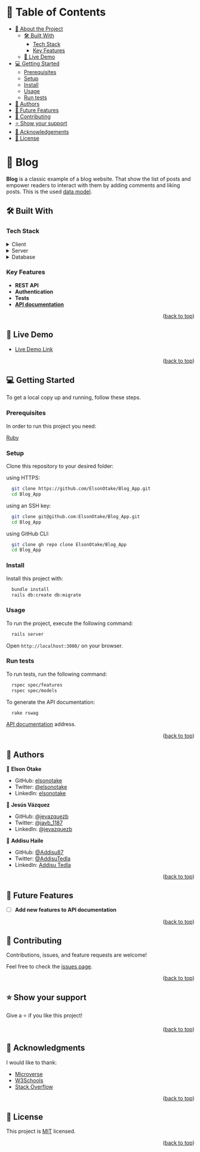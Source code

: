 <a name="readme-top"></a>

<!-- TABLE OF CONTENTS -->

# 📗 Table of Contents

- [📖 About the Project](#about-project)
  - [🛠 Built With](#built-with)
    - [Tech Stack](#tech-stack)
    - [Key Features](#key-features)
  - [🚀 Live Demo](#live-demo)
- [💻 Getting Started](#getting-started)
  - [Prerequisites](#prerequisites)
  - [Setup](#setup)
  - [Install](#install)
  - [Usage](#usage)
  - [Run tests](#run-tests)
- [👥 Authors](#authors)
- [🔭 Future Features](#future-features)
- [🤝 Contributing](#contributing)
- [⭐️ Show your support](#support)
- [🙏 Acknowledgements](#acknowledgements)
- [📝 License](#license)

<!-- PROJECT DESCRIPTION -->

# 📖 Blog <a name="about-project"></a>

**Blog** is a classic example of a blog website. That show the list of posts and empower readers to interact with them by adding comments and liking posts. This is the used [data model](./lib/assets/blog_app_erd.png).


## 🛠 Built With <a name="built-with"></a>

### Tech Stack <a name="tech-stack"></a>

<details>
  <summary>Client</summary>
  <ul>
    <li><a href="https://rubyonrails.org/">Ruby on Rails</a></li>
  </ul>
</details>

<details>
  <summary>Server</summary>
  <ul>
    <li><a href="https://github.com/igorkasyanchuk/active_storage_validations">Active Storage Validation</a></li>
    <li><a href="https://github.com/flyerhzm/bullet">Bullet</a></li>
    <li><a href="https://bulma.io/">Bulma</a></li>
    <li><a href="https://github.com/CanCanCommunity/cancancan">Cancancan</a></li>
    <li><a href="https://github.com/teamcapybara/capybara">Capybara</a></li>
    <li><a href="https://rubygems.org/gems/devise/">Devise</a></li>
    <li><a href="https://github.com/thoughtbot/factory_bot">Factory Bot</a></li>
    <li><a href="https://github.com/faker-ruby/faker">Faker</a></li>
    <li><a href="https://github.com/norman/friendly_id">FriendlyId</a></li>
    <li><a href="https://jwt.io/">JWT</a></li>
    <li><a href="https://github.com/ddnexus/pagy">Pagy</a></li>
    <li><a href="https://github.com/rspec/rspec-rails">RSpec Rails</a></li>
    <li><a href="https://github.com/rubocop/rubocop">Rubocop</a></li>
    <li><a href="https://stimulus.hotwired.dev/">Stimulus</a></li>
    <li><a href="https://github.com/hotwired/turbo-rails">Turbo Rails</a></li>
  </ul>
</details>

<details>
<summary>Database</summary>
  <ul>
    <li><a href="https://www.postgresql.org/">PostgreSQL</a></li>
    <li><a href="https://www.elephantsql.com/">ElephantSQL</a></li>
  </ul>
</details>

<!-- Features -->

### Key Features <a name="key-features"></a>

- **REST API**
- **Authentication**
- **Tests**
- **[API documentation](https://swagger.io/solutions/api-documentation/)**

<p align="right">(<a href="#readme-top">back to top</a>)</p>

<!-- LIVE DEMO -->

## 🚀 Live Demo <a name="live-demo"></a>

- [Live Demo Link](https://elsonotake-blog.onrender.com/)

<p align="right">(<a href="#readme-top">back to top</a>)</p>

<!-- GETTING STARTED -->

## 💻 Getting Started <a name="getting-started"></a>

To get a local copy up and running, follow these steps.

### Prerequisites

In order to run this project you need:

[Ruby](https://www.ruby-lang.org/en/)

### Setup

Clone this repository to your desired folder:

using HTTPS:
```sh
  git clone https://github.com/ElsonOtake/Blog_App.git
  cd Blog_App
```

using an SSH key:
```sh
  git clone git@github.com:ElsonOtake/Blog_App.git
  cd Blog_App
```

using GitHub CLI:
```sh
  git clone gh repo clone ElsonOtake/Blog_App
  cd Blog_App
```

### Install

Install this project with:
```sh
  bundle install
  rails db:create db:migrate
```

### Usage

To run the project, execute the following command:

```sh
  rails server
```
Open `http://localhost:3000/` on your browser.

### Run tests

To run tests, run the following command:

```sh
  rspec spec/features
  rspec spec/models
```

To generate the API documentation:
```sh
  rake rswag
```
[API documentation](http://localhost:3000/api-docs/index.html) address.

<p align="right">(<a href="#readme-top">back to top</a>)</p>

<!-- AUTHORS -->

## 👥 Authors <a name="authors"></a>

👤 **Elson Otake**

- GitHub: [elsonotake](https://github.com/elsonotake)
- Twitter: [@elsonotake](https://twitter.com/elsonotake)
- LinkedIn: [elsonotake](https://linkedin.com/in/elsonotake)

👤 **Jesús Vázquez**

- GitHub: [@jevazquezb](https://github.com/jevazquezb)
- Twitter: [@javb_1187](https://twitter.com/javb_1187)
- LinkedIn: [@jevazquezb](https://www.linkedin.com/in/jevazquezb)

👤 **Addisu Haile**

- GitHub: [@Addisu87](https://github.com/Addisu87)
- Twitter: [@AddisuTedla](https://twitter.com/AddisuTedla)
- LinkedIn: [Addisu Tedla](www.linkedin.com/in/addisu-tedla/)

<p align="right">(<a href="#readme-top">back to top</a>)</p>

<!-- FUTURE FEATURES -->

## 🔭 Future Features <a name="future-features"></a>

- [ ] **Add new features to API documentation**

<p align="right">(<a href="#readme-top">back to top</a>)</p>

<!-- CONTRIBUTING -->

## 🤝 Contributing <a name="contributing"></a>

Contributions, issues, and feature requests are welcome!

Feel free to check the [issues page](../../issues/).

<p align="right">(<a href="#readme-top">back to top</a>)</p>

<!-- SUPPORT -->

## ⭐️ Show your support <a name="support"></a>

Give a ⭐️ if you like this project!

<p align="right">(<a href="#readme-top">back to top</a>)</p>

<!-- ACKNOWLEDGEMENTS -->

## 🙏 Acknowledgments <a name="acknowledgements"></a>

I would like to thank:

- [Microverse](https://www.microverse.org/)
- [W3Schools](https://www.w3schools.com/)
- [Stack Overflow](https://stackoverflow.com/)

<p align="right">(<a href="#readme-top">back to top</a>)</p>

<!-- LICENSE -->

## 📝 License <a name="license"></a>

This project is [MIT](./MIT.md) licensed.

<p align="right">(<a href="#readme-top">back to top</a>)</p>
